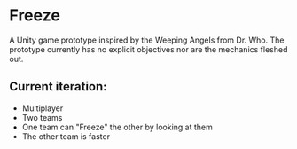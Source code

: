 # Freeze

A Unity game prototype inspired by the Weeping Angels from Dr. Who.
The prototype currently has no explicit objectives nor are the mechanics fleshed out.


## Current iteration:
- Multiplayer
- Two teams
- One team can "Freeze" the other by looking at them
- The other team is faster